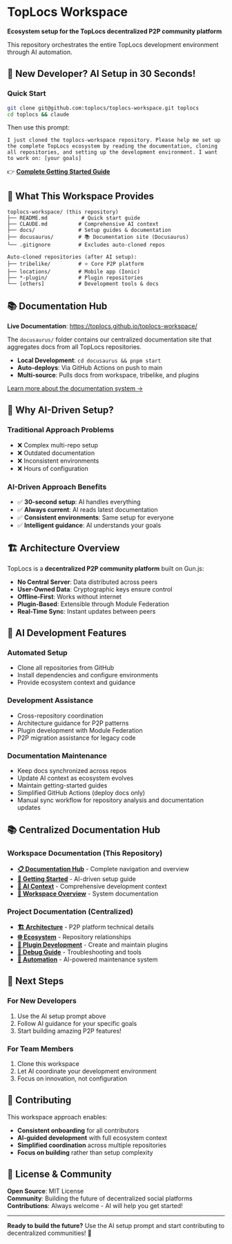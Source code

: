 # TopLocs Workspace

**Ecosystem setup for the TopLocs decentralized P2P community platform**

This repository orchestrates the entire TopLocs development environment through AI automation.


## 🚀 New Developer? AI Setup in 30 Seconds!

### Quick Start
```bash
git clone git@github.com:toplocs/toplocs-workspace.git toplocs
cd toplocs && claude
```

Then use this prompt:
```
I just cloned the toplocs-workspace repository. Please help me set up the complete TopLocs ecosystem by reading the documentation, cloning all repositories, and setting up the development environment. I want to work on: [your goals]
```

👉 **[Complete Getting Started Guide](./docs/workspace/getting-started.md)**

## 📁 What This Workspace Provides

```
toplocs-workspace/ (this repository)
├── README.md           # Quick start guide  
├── CLAUDE.md          # Comprehensive AI context
├── docs/              # Setup guides & documentation
├── docusaurus/        # 📚 Documentation site (Docusaurus)
└── .gitignore         # Excludes auto-cloned repos

Auto-cloned repositories (after AI setup):
├── tribelike/         # ⭐ Core P2P platform
├── locations/         # Mobile app (Ionic)
├── *-plugin/          # Plugin repositories
└── [others]           # Development tools & docs
```

## 📚 Documentation Hub

**Live Documentation**: https://toplocs.github.io/toplocs-workspace/

The `docusaurus/` folder contains our centralized documentation site that aggregates docs from all TopLocs repositories. 

- **Local Development**: `cd docusaurus && pnpm start`
- **Auto-deploys**: Via GitHub Actions on push to main
- **Multi-source**: Pulls docs from workspace, tribelike, and plugins

[Learn more about the documentation system →](./docusaurus/README.md)

## 🎯 Why AI-Driven Setup?

### Traditional Approach Problems
- ❌ Complex multi-repo setup
- ❌ Outdated documentation  
- ❌ Inconsistent environments
- ❌ Hours of configuration

### AI-Driven Approach Benefits
- ✅ **30-second setup**: AI handles everything
- ✅ **Always current**: AI reads latest documentation
- ✅ **Consistent environments**: Same setup for everyone
- ✅ **Intelligent guidance**: AI understands your goals

## 🏗️ Architecture Overview

TopLocs is a **decentralized P2P community platform** built on Gun.js:

- **No Central Server**: Data distributed across peers
- **User-Owned Data**: Cryptographic keys ensure control
- **Offline-First**: Works without internet
- **Plugin-Based**: Extensible through Module Federation
- **Real-Time Sync**: Instant updates between peers

## 🤖 AI Development Features

### Automated Setup
- Clone all repositories from GitHub
- Install dependencies and configure environments
- Provide ecosystem context and guidance

### Development Assistance  
- Cross-repository coordination
- Architecture guidance for P2P patterns
- Plugin development with Module Federation
- P2P migration assistance for legacy code

### Documentation Maintenance
- Keep docs synchronized across repos
- Update AI context as ecosystem evolves  
- Maintain getting-started guides
- Simplified GitHub Actions (deploy docs only)
- Manual sync workflow for repository analysis and documentation updates

## 📚 Centralized Documentation Hub

### Workspace Documentation (This Repository)
- **[📋 Documentation Hub](./docs/README.md)** - Complete navigation and overview
- **[🚀 Getting Started](./docs/workspace/getting-started.md)** - AI-driven setup guide
- **[🤖 AI Context](./CLAUDE.md)** - Comprehensive development context
- **[🔧 Workspace Overview](./docs/workspace/toplocs-workspace-overview.md)** - System documentation

### Project Documentation (Centralized)
- **[🏗️ Architecture](./docs/project/architecture.md)** - P2P platform technical details
- **[🌐 Ecosystem](./docs/project/ecosystem.md)** - Repository relationships
- **[🔌 Plugin Development](./docs/development/plugin-development.md)** - Create and maintain plugins
- **[🐛 Debug Guide](./docs/development/debug-guide.md)** - Troubleshooting and tools
- **[🤖 Automation](./docs/automation/)** - AI-powered maintenance system

## 🚀 Next Steps

### For New Developers
1. Use the AI setup prompt above
2. Follow AI guidance for your specific goals
3. Start building amazing P2P features!

### For Team Members
1. Clone this workspace
2. Let AI coordinate your development environment
3. Focus on innovation, not configuration

## 🤝 Contributing

This workspace approach enables:
- **Consistent onboarding** for all contributors
- **AI-guided development** with full ecosystem context
- **Simplified coordination** across multiple repositories
- **Focus on building** rather than setup complexity

## 📄 License & Community

**Open Source**: MIT License  
**Community**: Building the future of decentralized social platforms  
**Contributions**: Always welcome - AI will help you get started!

---

**Ready to build the future?** Use the AI setup prompt and start contributing to decentralized communities! 🚀